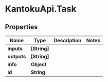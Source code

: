 # KantokuApi.Task

## Properties

Name | Type | Description | Notes
------------ | ------------- | ------------- | -------------
**inputs** | **[String]** |  | 
**outputs** | **[String]** |  | 
**info** | **Object** |  | 
**id** | **String** |  | 


